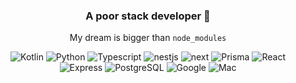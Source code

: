 <div align="center">
  
  ### A poor stack developer 🥝
  
  My dream is bigger than `node_modules`
  
<img alt="Kotlin" src="https://img.shields.io/badge/Kotlin-B125EA?style=for-the-badge&logo=kotlin&logoColor=white"/>
<img alt="Python" src="https://img.shields.io/badge/Python-FFD43B?style=for-the-badge&logo=python&logoColor=blue"/>
<img alt="Typescript" src="https://img.shields.io/badge/TypeScript-007ACC?style=for-the-badge&logo=typescript&logoColor=white"/>
<img alt="nestjs" src="https://img.shields.io/badge/nestjs-E0234E?style=for-the-badge&logo=nestjs&logoColor=white"/>
<img alt="next" src="https://img.shields.io/badge/next%20js-000000?style=for-the-badge&logo=nextdotjs&logoColor=white"/>
<img alt="Prisma" src="https://img.shields.io/badge/Prisma-3982CE?style=for-the-badge&logo=Prisma&logoColor=white"/>
<img alt="React" src="https://img.shields.io/badge/React-20232A?style=for-the-badge&logo=react&logoColor=61DAFB"/>
<img alt="Express" src="https://img.shields.io/badge/Express%20js-000000?style=for-the-badge&logo=express&logoColor=white"/>
<img alt="PostgreSQL" src="https://img.shields.io/badge/PostgreSQL-316192?style=for-the-badge&logo=postgresql&logoColor=white"/>
<img alt="Google" src="https://img.shields.io/badge/Google_Cloud-4285F4?style=for-the-badge&logo=google-cloud&logoColor=white"/>
<img alt="Mac" src="https://img.shields.io/badge/McDonald's-FBC817?style=for-the-badge&logo=McDonald's&logoColor=white"/>
 
</div>
